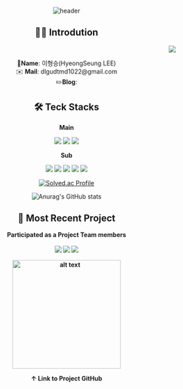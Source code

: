 <div align=center>
  
![header](https://capsule-render.vercel.app/api?type=Soft&color=0:6DECDF,100:8AC8EF&text=dlgdutmd1022&fontColor=ffffff&fontSize=65)


## 👨‍💻 Introdution
<div align=right>
  
  ![](https://komarev.com/ghpvc/?username=dlgudtmd1022&style=flat-square)
</div>

<div>📛<strong>Name</strong>: 이형승(HyeongSeung LEE)</div>
<div>✉️ <strong>Mail</strong>: dlgudtmd1022@gmail.com</div>
<div>✏️<strong>Blog</strong>:</div>

## 🛠️ Teck Stacks

<b align="center">Main</b>

<img src="https://img.shields.io/badge/Java-007396?style=for-the-badge&logo=Java&logoColor=white"/>
<img src="https://img.shields.io/badge/springboot-6DB33F?style=for-the-badge&logo=springboot&logoColor=white">
<img src="https://img.shields.io/badge/mysql-4479A1?style=for-the-badge&logo=mysql&logoColor=white"> 


</br>

<b align="center">Sub</b>

<img src="https://img.shields.io/badge/javascript-%23F7DF1E.svg?&style=for-the-badge&logo=javascript&logoColor=black" />
<img src="https://img.shields.io/badge/react-%2361DAFB.svg?&style=for-the-badge&logo=react&logoColor=black" />
<img src="https://img.shields.io/badge/html5-%23E34F26.svg?&style=for-the-badge&logo=html5&logoColor=white" />
<img src="https://img.shields.io/badge/css-1572B6?style=for-the-badge&logo=css3&logoColor=white"> 
<img src="https://img.shields.io/badge/git-F05032?style=for-the-badge&logo=git&logoColor=white">

<p>

   [![Solved.ac Profile](http://mazassumnida.wtf/api/v2/generate_badge?boj=gudtmd)](https://solved.ac/gudtmd/)
</p>
<p>

 ![Anurag's GitHub stats](https://github-readme-stats.vercel.app/api?username=dlgudtmd1022&show_icons=true&theme=radical)
</p>

## 📁 Most Recent Project
<strong>Participated as a Project Team members<strong>
</br></br>
<img src="https://img.shields.io/badge/Jira-0052CC?style=for-the-badge&logo=Jira&logoColor=white"/>
<img src="https://img.shields.io/badge/Slack-4A154B?style=for-the-badge&logo=Slack&logoColor=white"/>
<img src="https://img.shields.io/badge/GitHub-181717?style=for-the-badge&logo=GitHub&logoColor=white"/>

<a href="https://github.com/ProjectKinni">
  <img src="https://drive.google.com/uc?export=view&id=1c6R5hxJaf4wU4db7FOovo6QgY3baoeh2" alt="alt text" style="width: 250px; height: auto;">
</a>

<strong>↑ Link to Project GitHub<strong>

</div>
